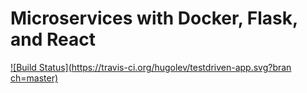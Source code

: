 # Microservices with Docker, Flask, and React
[![Build Status](https://travis-ci.org/hugolev/testdriven-app.svg?bran
ch=master)](https://travis-ci.org/YOUR_GITHUB_USERNAME/testdriven-app)
